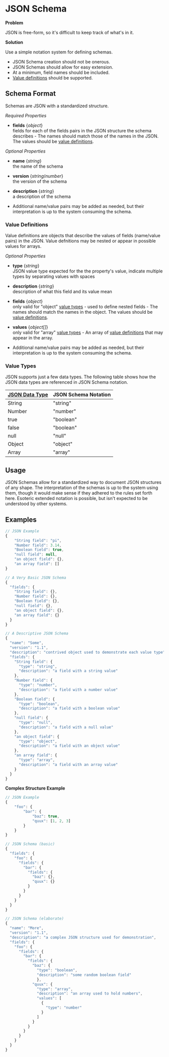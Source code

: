 # JSON Schema

**Problem**

JSON is free-form, so it's difficult to keep track of what's in it.

**Solution**

Use a simple notation system for defining schemas.

* JSON Schema creation should not be onerous.
* JSON Schemas should allow for easy extension.
* At a minimum, field names should be included.
* <a href="#value-definition">Value definitions</a> should be supported.

## Schema Format

Schemas are JSON with a standardized structure.

*Required Properties*

* **fields** {*object*}  
    fields for each of the fields pairs in the JSON structure the schema describes - The names should match those of the names in the JSON.  The values should be <a href="#value-definition">value definitions</a>.

*Optional Properties*

* **name** {*string*}  
    the name of the schema

* **version** {*string*/*number*}  
    the version of the schema

* **description** {*string*}  
    a description of the schema

* Additional name/value pairs may be added as needed, but their interpretation is up to the system consuming the schema.

<a name="value-definition"></a>
### Value Definitions

Value definitions are objects that describe the values of fields (name/value pairs) in the JSON.  Value defnitions may be nested or appear in possible values for arrays.

*Optional Properties*

* **type** {*string*}  
    JSON value type expected for the the property's value, indicate multiple types by separating values with spaces

* **description** {*string*}  
    description of what this field and its value mean

* **fields** {*object*}  
    only valid for "object" <a href="#value-types">value types</a> - used to define nested fields - The names should match the names in the object.  The values should be <a href="#value-definition">value definitions</a>.

* **values** {*object[]*}  
    only valid for "array" <a href="#value-types">value types</a> - An array of <a href="#value-definitions">value definitions</a> that may appear in the array.

* Additional name/value pairs may be added as needed, but their interpretation is up to the system consuming the schema.

<a name="value-types"></a>
### Value Types

JSON supports just a few data types.  The following table shows how the JSON data types are referenced in JSON Schema notation.

|[JSON Data Type](http://json.org/)|JSON Schema Notation|
|---|---|
|String|"string"|
|Number|"number"|
|true|"boolean"|
|false|"boolean"|
|null|"null"|
|Object|"object"|
|Array|"array"|

## Usage

JSON Schemas allow for a standardized way to document JSON structures of any shape.  The interpretation of the schemas is up to the system using them, though it would make sense if they adhered to the rules set forth here.  Esoteric extended notation is possible, but isn't expected to be understood by other systems.

## Examples

```js
// JSON Example
{
    "String field": "pi",
    "Number field": 3.14,
    "Boolean field": true,
    "null field": null,
    "an object field": {},
    "an array field": []
}

// A Very Basic JSON Schema
{
  "fields": {
    "String field": {},
    "Number field": {},
    "Boolean field": {},
    "null field": {},
    "an object field": {},
    "an array field": {}
  }
}

// A Descriptive JSON Schema
{
  "name": "Some",
  "version": "1.1",
  "description": "contrived object used to demonstrate each value type",
  "fields": {
    "String field": {
      "type": "string",
      "description": "a field with a string value"
    },
    "Number field": {
      "type": "number",
      "description": "a field with a number value"
    },
    "Boolean field": {
      "type": "boolean",
      "description": "a field with a boolean value"
    },
    "null field": {
      "type": "null",
      "description": "a field with a null value"
    },
    "an object field": {
      "type": "object",
      "description": "a field with an object value"
    },
    "an array field": {
      "type": "array",
      "description": "a field with an array value"
    }
  }
}
```

**Complex Structure Example**
```js
// JSON Example
{
    "foo": {
        "bar": {
            "baz": true,
            "quux": [1, 2, 3]
        }
    }
}

// JSON Schema (basic)
{
  "fields": {
    "foo": {
      "fields": {
        "bar": {
          "fields": {
            "baz": {},
            "quux": {}
          }
        }
      }
    }
  }
}

// JSON Schema (elaborate)
{
  "name": "More",
  "version": "1.1",
  "description": "a complex JSON structure used for demonstration",
  "fields": {
    "foo": {
      "fields": {
        "bar": {
          "fields": {
            "baz": {
              "type": "boolean",
              "description": "some random boolean field"
              },
            "quux": {
              "type": "array",
              "description": "an array used to hold numbers",
              "values": [
                {
                  "type": "number"
                }
              ]
            }
          }
        }
      }
    }
  }
}
```